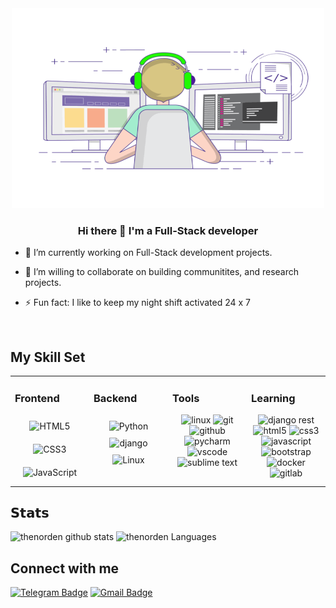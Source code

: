 <div align="center">
   <img alt="GIF" src="https://github.com/thenorden/thenorden/blob/main/CODE.gif" width="500" height="320" />
</div>  
  

### <div align="center">Hi there 👋 I'm a Full-Stack developer</div>  
  

- 🔭 I’m currently working on Full-Stack development projects. 
 

- 👯 I’m willing to collaborate on building communitites, and research projects.
  

- ⚡ Fun fact: I like to keep my night shift activated 24 x 7
  

<br/>  


## My Skill Set 
<table><tr><td valign="top" width="25%">

### Frontend  
<div align="center">  
<img style="margin: 10px" src="https://profilinator.rishav.dev/skills-assets/html5-original-wordmark.svg" alt="HTML5" height="50" /> 
<img style="margin: 10px" src="https://profilinator.rishav.dev/skills-assets/css3-original-wordmark.svg" alt="CSS3" height="50" />  
<img style="margin: 10px" src="https://profilinator.rishav.dev/skills-assets/javascript-original.svg" alt="JavaScript" height="50" />      
<!-- <img style="margin: 10px" src="https://profilinator.rishav.dev/skills-assets/bootstrap-plain.svg" alt="Bootstrap" height="50" />  -->
<!-- <img style="margin: 10px" src="https://profilinator.rishav.dev/skills-assets/react-original-wordmark.svg" alt="React" height="50" />   -->
</div></td><td valign="top" width="25%">

### Backend  
<div align="center">  
<img style="margin: 10px" src="https://profilinator.rishav.dev/skills-assets/python-original.svg" alt="Python" height="50" />  
<img src="https://www.vectorlogo.zone/logos/djangoproject/djangoproject-icon.svg" title="django" height="50"/>
<img style="margin: 10px" src="https://profilinator.rishav.dev/skills-assets/linux-original.svg" alt="Linux" height="50" />  
</div></td><td valign="top" width="25%">
      
### Tools 
<div align="center">  
<img src="https://www.vectorlogo.zone/logos/linux/linux-icon.svg" title="linux" height="50"/>
<img src="https://www.vectorlogo.zone/logos/git-scm/git-scm-icon.svg" title="git" height="50"/>
<img src="https://www.vectorlogo.zone/logos/github/github-icon.svg" title="github" height="50"/>
<img src="https://raw.githubusercontent.com/get-icon/geticon/master/icons/pycharm.svg" title="pycharm" height="50"/>
<img src="https://raw.githubusercontent.com/get-icon/geticon/master/icons/visual-studio-code.svg" title="vscode" height="50"/> 
<img src="https://raw.githubusercontent.com/get-icon/geticon/master/icons/sublime-text-blackbg.svg" title="sublime text" height="50"/> 
</div></td><td valign="top" width="25%">

### Learning  
<div align="center">  
<img src="https://s3.amazonaws.com/media-p.slid.es/uploads/708405/images/4005243/django_rest_500x500.png" title="django rest" height="50"/>
<img src="https://www.vectorlogo.zone/logos/w3_html5/w3_html5-icon.svg" title="html5" height="50"/>
<img src="https://www.vectorlogo.zone/logos/w3_css/w3_css-icon.svg" title="css3" height="50"/>
<img src="https://raw.githubusercontent.com/detain/svg-logos/master/svg/javascript.svg" title="javascript" height="50"/>
<img src="https://www.vectorlogo.zone/logos/getbootstrap/getbootstrap-icon.svg" title="bootstrap" height="50"/> 
<img src="https://www.vectorlogo.zone/logos/docker/docker-icon.svg" title="docker" height="50"/> 
<img src="https://www.vectorlogo.zone/logos/gitlab/gitlab-icon.svg" title="gitlab" height="50"/> 
</div></td></tr></table> 

## 𝗦𝘁𝗮𝘁𝘀

![thenorden github stats](https://github-readme-stats.vercel.app/api?username=thenorden&show_icons=true&theme=dracula&include_all_commits=true&count_private=true)
![thenorden Languages](https://github-readme-stats.vercel.app/api/top-langs/?username=thenorden&layout=compact&count_private=true&theme=gruvbox)

## Connect with me 
<a href="https://t.me/NordenP" title="Contact on Telegram" rel="nofollow"><img src="https://camo.githubusercontent.com/ec0e422d080e95122131de03b302b1b1e03177eb94f0ff87fb578f0238f5c45c/68747470733a2f2f696d672e736869656c64732e696f2f62616467652f2d40646166746465792d3030383843433f7374796c653d666c6174266c6f676f3d54656c656772616d266c6f676f436f6c6f723d7768697465" alt="Telegram Badge" data-canonical-src="https://img.shields.io/badge/-@NordenP-0088CC?style=flat&amp;logo=Telegram&amp;logoColor=white" style="max-width: 100%;"></a>
[![Gmail Badge](https://img.shields.io/badge/thenordendev@gmail.com-c14438?style=flat-square&logo=Gmail&logoColor=white&link=mailto:thenordendev@gmail.com)](thenordendev@gmail.com)
